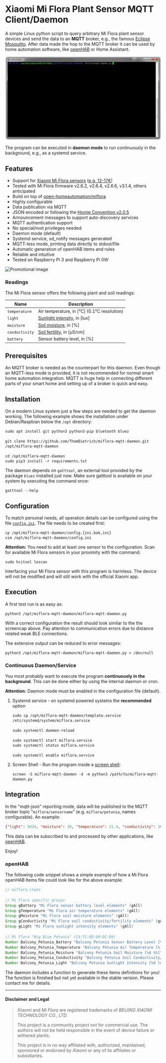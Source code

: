 # Xiaomi Mi Flora Plant Sensor MQTT Client/Daemon

A simple Linux python script to query arbitrary Mi Flora plant sensor devices and send the data to an **MQTT** broker,
e.g., the famous [Eclipse Mosquitto](https://projects.eclipse.org/projects/technology.mosquitto).
After data made the hop to the MQTT broker it can be used by home automation software, like [openHAB](https://openhab.org) or Home Assistant.

![Demo gif for command line execution](demo.gif)

The program can be executed in **daemon mode** to run continuously in the background, e.g., as a systemd service.

## Features

* Support for [Xiaomi Mi Flora sensors](https://xiaomi-mi.com/sockets-and-sensors/xiaomi-huahuacaocao-flower-care-smart-monitor) ([e.g. 12-17€](https://www.aliexpress.com/wholesale?SearchText=xiaomi+mi+flora+plant+sensor))
* Tested with Mi Flora firmware v2.6.2, v2.6.4, v2.6.6, v3.1.4, others anticipated
* Build on top of [open-homeautomation/miflora](https://github.com/open-homeautomation/miflora)
* Highly configurable
* Data publication via MQTT
* JSON encoded or following the [Homie Convention v2.0.5](https://github.com/marvinroger/homie)
* Announcement messages to support auto-discovery services
* MQTT authentication support
* No special/root privileges needed
* Daemon mode (default)
* Systemd service, sd\_notify messages generated
* MQTT-less mode, printing data directly to stdout/file
* Automatic generation of openHAB items and rules
* Reliable and intuitive
* Tested on Raspberry Pi 3 and Raspberry Pi 0W

![Promotional image](https://xiaomi-mi.com/uploads/ck/xiaomi-flower-monitor-001.jpg)

### Readings

The Mi Flora sensor offers the following plant and soil readings:

| Name            | Description |
|-----------------|-------------|
| `temperature`   | Air temperature, in [°C] (0.1°C resolution) |
| `light`         | [Sunlight intensity](https://aquarium-digest.com/tag/lumenslux-requirements-of-a-cannabis-plant/), in [lux] |
| `moisture`      | [Soil moisture](https://observant.zendesk.com/hc/en-us/articles/208067926-Monitoring-Soil-Moisture-for-Optimal-Crop-Growth), in [%] |
| `conductivity`  | [Soil fertility](https://www.plantcaretools.com/measure-fertilization-with-ec-meters-for-plants-faq), in [µS/cm] |
| `battery`       | Sensor battery level, in [%] |

## Prerequisites

An MQTT broker is needed as the counterpart for this daemon.
Even though an MQTT-less mode is provided, it is not recommended for normal smart home automation integration.
MQTT is huge help in connecting different parts of your smart home and setting up of a broker is quick and easy.

## Installation

On a modern Linux system just a few steps are needed to get the daemon working.
The following example shows the installation under Debian/Raspbian below the `/opt` directory:

```shell
sudo apt install git python3 python3-pip bluetooth bluez

git clone https://github.com/ThomDietrich/miflora-mqtt-daemon.git /opt/miflora-mqtt-daemon

cd /opt/miflora-mqtt-daemon
sudo pip3 install -r requirements.txt
```

The daemon depends on `gatttool`, an external tool provided by the package `bluez` installed just now.
Make sure gatttool is available on your system by executing the command once:

```shell
gatttool --help
```

## Configuration

To match personal needs, all operation details can be configured using the file [`config.ini`](config.ini.dist).
The file needs to be created first:

```shell
cp /opt/miflora-mqtt-daemon/config.{ini.bak,ini}
vim /opt/miflora-mqtt-daemon/config.ini
```

**Attention:**
You need to add at least one sensor to the configuration.
Scan for available Mi Flora sensors in your proximity with the command:

```shell
sudo hcitool lescan
```

Interfacing your Mi Flora sensor with this program is harmless.
The device will not be modified and will still work with the official Xiaomi app.

## Execution

A first test run is as easy as:

```shell
python3 /opt/miflora-mqtt-daemon/miflora-mqtt-daemon.py
```

With a correct configuration the result should look similar to the the screencap above.
Pay attention to communication errors due to distance related weak BLE connections.

The extensive output can be reduced to error messages:

```shell
python3 /opt/miflora-mqtt-daemon/miflora-mqtt-daemon.py > /dev/null
```

### Continuous Daemon/Service

You most probably want to execute the program **continuously in the background**.
This can be done either by using the internal daemon or cron.

**Attention:** Daemon mode must be enabled in the configuration file (default).

1. Systemd service - on systemd powered systems the **recommended** option
   
   ```shell
   sudo cp /opt/miflora-mqtt-daemon/template.service /etc/systemd/system/miflora.service

   sudo systemctl daemon-reload

   sudo systemctl start miflora.service
   sudo systemctl status miflora.service

   sudo systemctl enable miflora.service
   ```

1. Screen Shell - Run the program inside a [screen shell](https://www.howtoforge.com/linux_screen):
   
   ```shell
   screen -S miflora-mqtt-daemon -d -m python3 /path/to/miflora-mqtt-daemon.py
   ```

## Integration

In the "mqtt-json" reporting mode, data will be published to the MQTT broker topic "`miflora/sensorname`" (e.g. `miflora/petunia`, names configurable).
An example:

```json
{"light": 5424, "moisture": 30, "temperature": 21.4, "conductivity": 1020, "battery": 100}
```

This data can be subscribed to and processed by other applications, like [openHAB](https://openhab.org).

Enjoy!


### openHAB

The following code snippet shows a simple example of how a Mi Flora openHAB Items file could look like for the above example:

```java
// miflora.items

// Mi Flora specific groups
Group gBattery "Mi Flora sensor battery level elements" (gAll)
Group gTemperature "Mi Flora air temperature elements" (gAll)
Group gMoisture "Mi Flora soil moisture elements" (gAll)
Group gConductivity "Mi Flora soil conductivity/fertility elements" (gAll)
Group gLight "Mi Flora sunlight intensity elements" (gAll)

// Mi Flora "Big Blue Petunia" (C4:7C:8D:60:DC:E6)
Number Balcony_Petunia_Battery "Balcony Petunia Sensor Battery Level [%d %%]" <text> (gBalcony, gBattery) {mqtt="<[broker:miflora/petunia:state:JSONPATH($.battery)]"}
Number Balcony_Petunia_Temperature "Balcony Petunia Air Temperature [%.1f °C]" <text> (gBalcony, gTemperature) {mqtt="<[broker:miflora/petunia:state:JSONPATH($.temperature)]"}
Number Balcony_Petunia_Moisture "Balcony Petunia Soil Moisture [%d %%]" <text> (gBalcony, gMoisture) {mqtt="<[broker:miflora/petunia:state:JSONPATH($.moisture)]"}
Number Balcony_Petunia_Conductivity "Balcony Petunia Soil Conductivity/Fertility [%d µS/cm]" <text> (gBalcony, gConductivity) {mqtt="<[broker:miflora/petunia:state:JSONPATH($.conductivity)]"}
Number Balcony_Petunia_Light "Balcony Petunia Sunlight Intensity [%d lux]" <text> (gBalcony, gLight) {mqtt="<[broker:miflora/petunia:state:JSONPATH($.light)]"}
```

The daemon includes a function to generate these items definitions for you!
The function is finished but not yet available in the stable version. Please contact me for details.

----

#### Disclaimer and Legal

> *Xiaomi* and *Mi Flora* are registered trademarks of *BEIJING XIAOMI TECHNOLOGY CO., LTD.*
> 
> This project is a community project not for commercial use.
> The authors will not be held responsible in the event of device failure or withered plants.
> 
> This project is in no way affiliated with, authorized, maintained, sponsored or endorsed by *Xiaomi* or any of its affiliates or subsidiaries.

